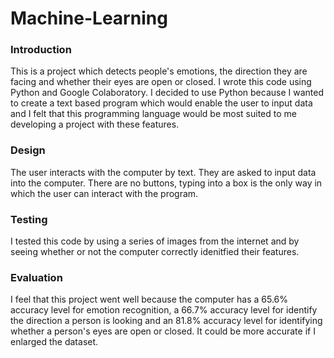# Machine-Learning

### Introduction
This is a project which detects people's emotions, the direction they are facing and whether their eyes are open or closed. I wrote this code using Python and Google Colaboratory. I decided to use Python because I wanted to create a text based program which would enable the user to input data and I felt that this programming language would be most suited to me developing a project with these features. 

### Design
The user interacts with the computer by text. They are asked to input data into the computer. There are no buttons, typing into a box is the only way in which the user can interact with the program.

### Testing
I tested this code by using a series of images from the internet and by seeing whether or not the computer correctly idenitfied their features.

### Evaluation
I feel that this project went well because the computer has a 65.6% accuracy level for emotion recognition, a 66.7% accuracy level for identify the direction a person is looking and an 81.8% accuracy level for identifying whether a person's eyes are open or closed. It could be more accurate if I enlarged the dataset.
